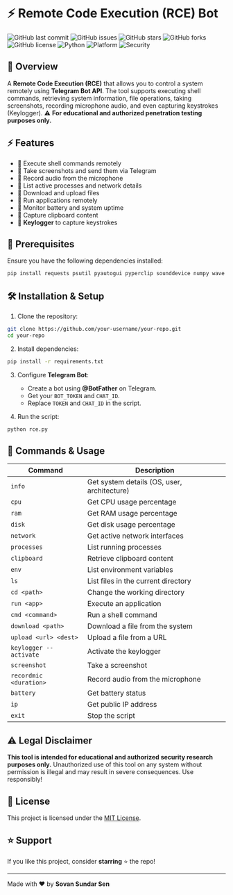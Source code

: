 # ⚡ Remote Code Execution (RCE) Bot 

![GitHub last commit](https://img.shields.io/github/last-commit/your-username/your-repo)
![GitHub issues](https://img.shields.io/github/issues/your-username/your-repo)
![GitHub stars](https://img.shields.io/github/stars/your-username/your-repo?style=social)
![GitHub forks](https://img.shields.io/github/forks/your-username/your-repo?style=social)
![GitHub license](https://img.shields.io/github/license/your-username/your-repo)
![Python](https://img.shields.io/badge/Python-3.x-blue?logo=python)
![Platform](https://img.shields.io/badge/Platform-Windows%20%7C%20Linux%20%7C%20MacOS-orange)
![Security](https://img.shields.io/badge/Security-Penetration%20Testing-red)


## 🚀 Overview
A **Remote Code Execution (RCE)** that allows you to control a system remotely using **Telegram Bot API**. The tool supports executing shell commands, retrieving system information, file operations, taking screenshots, recording microphone audio, and even capturing keystrokes (Keylogger). ⚠️ **For educational and authorized penetration testing purposes only.**

## ⚡ Features
- 📌 Execute shell commands remotely
- 📌 Take screenshots and send them via Telegram
- 📌 Record audio from the microphone
- 📌 List active processes and network details
- 📌 Download and upload files
- 📌 Run applications remotely
- 📌 Monitor battery and system uptime
- 📌 Capture clipboard content
- 📌 **Keylogger** to capture keystrokes

## 📜 Prerequisites
Ensure you have the following dependencies installed:
```sh
pip install requests psutil pyautogui pyperclip sounddevice numpy wave pynput
```

## 🛠️ Installation & Setup
1. Clone the repository:
```sh
git clone https://github.com/your-username/your-repo.git
cd your-repo
```
2. Install dependencies:
```sh
pip install -r requirements.txt
```
3. Configure **Telegram Bot**:
   - Create a bot using **@BotFather** on Telegram.
   - Get your `BOT_TOKEN` and `CHAT_ID`.
   - Replace `TOKEN` and `CHAT_ID` in the script.

4. Run the script:
```sh
python rce.py
```

## 🎯 Commands & Usage
| Command | Description |
|---------|-------------|
| `info` | Get system details (OS, user, architecture) |
| `cpu` | Get CPU usage percentage |
| `ram` | Get RAM usage percentage |
| `disk` | Get disk usage percentage |
| `network` | Get active network interfaces |
| `processes` | List running processes |
| `clipboard` | Retrieve clipboard content |
| `env` | List environment variables |
| `ls` | List files in the current directory |
| `cd <path>` | Change the working directory |
| `run <app>` | Execute an application |
| `cmd <command>` | Run a shell command |
| `download <path>` | Download a file from the system |
| `upload <url> <dest>` | Upload a file from a URL |
| `keylogger --activate` | Activate the keylogger |
| `screenshot` | Take a screenshot |
| `recordmic <duration>` | Record audio from the microphone |
| `battery` | Get battery status |
| `ip` | Get public IP address |
| `exit` | Stop the script |

## ⚠️ Legal Disclaimer
**This tool is intended for educational and authorized security research purposes only.** Unauthorized use of this tool on any system without permission is illegal and may result in severe consequences. Use responsibly!

## 📜 License
This project is licensed under the [MIT License](LICENSE).

## ⭐ Support
If you like this project, consider **starring** ⭐ the repo!

---
Made with ❤️ by **Sovan Sundar Sen**

